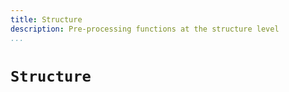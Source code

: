 ```yaml
---
title: Structure
description: Pre-processing functions at the structure level
...
```


# `Structure`


